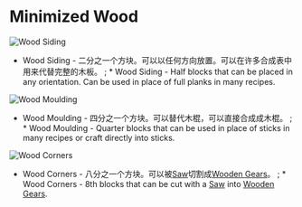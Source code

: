 # Minimized Wood


![Wood Siding](oredict:sidingWood) 
* Wood Siding - 二分之一个方块。可以以任何方向放置。可以在许多合成表中用来代替完整的木板。
; * Wood Siding - Half blocks that can be placed in any orientation. Can be used in place of full planks in many recipes.

![Wood Moulding](oredict:mouldingWood) 
* Wood Moulding - 四分之一个方块。可以替代木棍，可以直接合成成木棍。
; * Wood Moulding - Quarter blocks that can be used in place of sticks in many recipes or craft directly into sticks.

![Wood Corners](oredict:cornerWood)
* Wood Corners - 八分之一个方块。可以被[Saw](saw.md)切割成[Wooden Gears](../items/gear.md)。
; * Wood Corners - 8th blocks that can be cut with a [Saw](saw.md) into [Wooden Gears](../items/gear.md).
